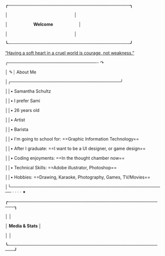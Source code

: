 **╭────────────────────────────────────────╮**

**│&nbsp;&nbsp;&nbsp;&nbsp;&nbsp;&nbsp;&nbsp;&nbsp;&nbsp;&nbsp;&nbsp;&nbsp;&nbsp;&nbsp;&nbsp;&nbsp;&nbsp;&nbsp;&nbsp;&nbsp;&nbsp;&nbsp;&nbsp;&nbsp;&nbsp;&nbsp;&nbsp;&nbsp;&nbsp;&nbsp;&nbsp;&nbsp;&nbsp;&nbsp;&nbsp;&nbsp;&nbsp;&nbsp;&nbsp;&nbsp;&nbsp;&nbsp;&nbsp;&nbsp;&nbsp;&nbsp;&nbsp;&nbsp;&nbsp;&nbsp;&nbsp;&nbsp;&nbsp;&nbsp;&nbsp;&nbsp;&nbsp;&nbsp;&nbsp;&nbsp;&nbsp;&nbsp;&nbsp;&nbsp;&nbsp;│**

**│&nbsp;&nbsp;&nbsp;&nbsp;&nbsp;&nbsp;&nbsp;&nbsp;&nbsp;&nbsp;&nbsp;&nbsp;&nbsp;&nbsp;&nbsp;&nbsp;&nbsp;&nbsp;&nbsp;&nbsp;&nbsp;&nbsp;&nbsp;&nbsp;&nbsp;Welcome&nbsp;&nbsp;&nbsp;&nbsp;&nbsp;&nbsp;&nbsp;&nbsp;&nbsp;&nbsp;&nbsp;&nbsp;&nbsp;&nbsp;&nbsp;&nbsp;&nbsp;&nbsp;&nbsp;&nbsp;&nbsp;&nbsp;&nbsp;&nbsp;&nbsp;│**

**│&nbsp;&nbsp;&nbsp;&nbsp;&nbsp;&nbsp;&nbsp;&nbsp;&nbsp;&nbsp;&nbsp;&nbsp;&nbsp;&nbsp;&nbsp;&nbsp;&nbsp;&nbsp;&nbsp;&nbsp;&nbsp;&nbsp;&nbsp;&nbsp;&nbsp;&nbsp;&nbsp;&nbsp;&nbsp;&nbsp;&nbsp;&nbsp;&nbsp;&nbsp;&nbsp;&nbsp;&nbsp;&nbsp;&nbsp;&nbsp;&nbsp;&nbsp;&nbsp;&nbsp;&nbsp;&nbsp;&nbsp;&nbsp;&nbsp;&nbsp;&nbsp;&nbsp;&nbsp;&nbsp;&nbsp;&nbsp;&nbsp;&nbsp;&nbsp;&nbsp;&nbsp;&nbsp;&nbsp;&nbsp;&nbsp;│**

**╰────────────────────────────────────────╯**


[“Having a soft heart in a cruel world is courage, not weakness.”]([url](https://www.goodreads.com/quotes/8867739-having-a-soft-heart-in-a-cruel-world-is-courage))


╭─────────────────────────────┈ ↷

│ ✎┊          About Me

│╭────────────────────────────────────╯

││•          Samantha Schultz

││•          I prefer Sami

││•          26 years old

││•          Artist

││•          Barista

││•          I'm going to school for: ==Graphic Information Technology==

││•          After I graduate: ==I want to be a UI designer, or game design==

││•          Coding enjoyments: ==In the thought chamber now==

││•          Technical Skills: ==Adobe illustrator, Photoshop==

││•          Hobbies: ==Drawing, Karaoke, Photography, Games, TV/Movies==

│╰─────────────────────────────────────────────────── · · · · ✦


**╭────────────────────────────────────────────────────╮**

**│                                                     │**

**│                    Media & Stats                    │**

**│                                                     │**

**╰────────────────────────────────────────────────────╯**

